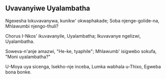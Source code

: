 ## Uvavanyiwe Uyalambatha

Ngexesha lokuvavanywa, kunikw' okwaphakade;
Soba njenge-golide-na, Mhlawumbi njengo-thuli?

Chorus
I-Nkos' ikuvavanyile, Uyalambatha;
Ikuvavanye ngelizwi, Uyalambatha.

Soweva-n'anje amazwi, "He-ke, tyaphile";
Mhlawumb' isigwebo sokufa, "Moni uyalambatha?"

U-Moya uya sicenga, Isekho-nje inceba,
Lumka wabhala u-Thixo, Egweba bona bonke.

